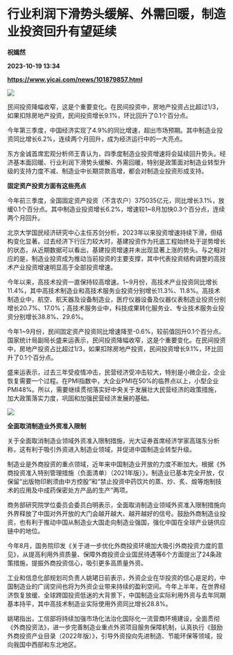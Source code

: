 # 行业利润下滑势头缓解、外需回暖，制造业投资回升有望延续
**祝嫣然**

**2023-10-19 13:34**

**https://www.yicai.com/news/101879857.html**

![](https://imgcdn.yicai.com/uppics/slides/2023/10/c95e4057d0db71b510976c5d5a22f43e.jpg)

民间投资降幅收窄，这是个重要变化。在民间投资中，房地产投资占比超过1/3，如果扣除房地产投资，民间投资增长9.1%，环比回升了0.1个百分点。

今年第三季度，中国经济实现了4.9%的同比增速，超出市场预期。其中制造业投资同比增长6.2%，连续两个月回升，成为经济运行中的一大亮点。

东方金诚首席宏观分析师王青认为，四季度制造业投资增速将会延续回升势头。经济基本面回暖、行业利润下滑势头缓解、外需回暖，特别是政策面对制造业转型升级的支持力度不减、制造业中长期贷款高增，都会对制造业投资形成支持。

**固定资产投资方面有这些亮点**

今年前三季度，全国固定资产投资（不含农户）375035亿元，同比增长3.1%，放缓0.1个百分点。其中制造业投资增长6.2%，增速较1~8月加快0.3个百分点，连续两个月回升。

北京大学国民经济研究中心主任苏剑分析，2023年以来投资增速持续下滑，但结构变化显著。过去经济下行压力较大时，基建投资作为托底工程始终处于逆势增长的状态，从近期数据可以看出，基建投资增速并未出现显著上涨的势头。与之相对应的是，制造业投资成为推动当前投资的主要支撑，其中代表投资结构调整的高技术产业投资增速明显高于全部投资增速。

今年以来，高技术投资一直保持较高增速。1~9月份，高技术产业投资同比增长11.4%，其中高技术制造业和高技术服务业投资分别增长11.3%、11.8%。高技术制造业中，航空、航天器及设备制造业，医疗仪器设备及仪器仪表制造业投资分别增长20.7%、17.0%；高技术服务业中，科技成果转化服务业、专业技术服务业投资分别增长38.8%、29.6%。

今年1~9月份，民间固定资产投资同比增速降至-0.6%，较前值回升0.1个百分点。国家统计局副局长盛来运表示，民间投资降幅收窄，这是个重要变化。在民间投资中，房地产投资占比超过1/3，如果扣除房地产投资，民间投资增长9.1%，环比回升了0.1个百分点。

盛来运表示，过去三年受疫情冲击，民营经济受冲击较大，特别是小微企业，企业恢复需要一个过程。在PMI指数中，大企业PMI在50%的临界点以上，小型企业PMI48%。所以，需要继续贯彻落实好中央关于发展壮大民营经济的政策措施，加大政策落实力度，巩固和加强民营经济发展的基础。

![](https://imgcdn.yicai.com/uppics/images/2023/10/eb6767f790c7d0aa9d511e752c20cdfb.jpg)

**全面取消制造业外资准入限制**

关于全面取消制造业领域外资准入限制措施，光大证券首席经济学家高瑞东分析称，这有利于吸引外资进入制造业领域，并促进中国制造业转型升级。

制造业是外商投资的重点领域，近年来中国制造业开放的力度不断加大。根据《外商投资准入特别管理措施（负面清单）（2021年版）》，制造业已基本完全开放，仅保留“出版物印刷须由中方控股”和“禁止投资中药饮片的蒸、炒、炙、煅等炮制技术的应用及中成药保密处方产品的生产”两项。

商务部研究院学位委员会委员白明表示，全面取消制造业领域外资准入限制措施向外界释放了中国对外开放的大门会越开越大、越开越好的信号。鼓励外商制造业投资，也有利于推动中国从制造业大国走向制造业强国，强化中国在全球产业链供应链中的地位。

今年8月，国务院印发《关于进一步优化外商投资环境加大吸引外商投资力度的意见》，从提高利用外资质量、保障外商投资企业国民待遇等6个方面提出了24条政策措施，提振外商投资信心，吸引更多高质量外资。

工业和信息化部规划司负责人姚珺日前表示，外资企业在华投资的信心是足的，中国制造业的广阔空间也将为外资企业带来持续的盈利空间。今年上半年，在世界经济恢复放缓、全球跨国投资低迷的大背景下，中国制造业实际利用外资与去年同期基本持平，其中高技术制造业实际使用外资同比增长28.8%。

姚珺指出，工信部将持续加强市场化法治化国际化一流营商环境建设，全面贯彻《外商投资法》，进一步完善制造业重点外资项目服务保障机制，认真执行《鼓励外商投资产业目录（2022年版）》，引导外资投向先进制造、节能环保等领域，投向我国中西部和东北地区。